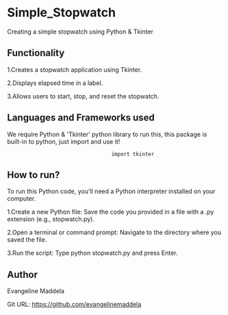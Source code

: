 # Simple_Stopwatch
Creating a simple stopwatch using Python & Tkinter

## Functionality
1.Creates a stopwatch application using Tkinter.

2.Displays elapsed time in a label.

3.Allows users to start, stop, and reset the stopwatch.

## Languages and Frameworks used

We require Python & 'Tkinter' python library to run this, this package is built-in to python, just import and use it!
                                      
                                      import tkinter

## How to run?
To run this Python code, you'll need a Python interpreter installed on your computer.

1.Create a new Python file: Save the code you provided in a file with a .py extension (e.g., stopwatch.py).

2.Open a terminal or command prompt: Navigate to the directory where you saved the file.

3.Run the script: Type python stopwatch.py and press Enter.

## Author
Evangeline Maddela

Git URL: https://github.com/evangelinemaddela

